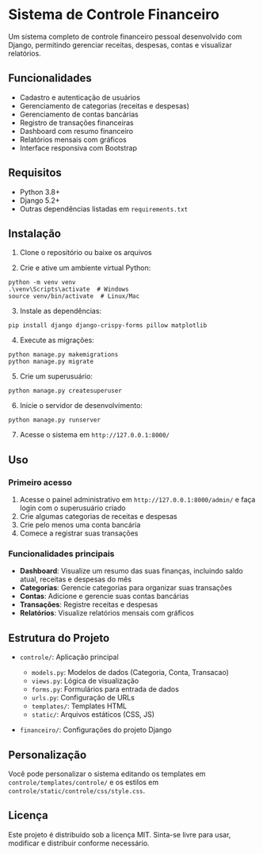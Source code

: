 # Sistema de Controle Financeiro

Um sistema completo de controle financeiro pessoal desenvolvido com Django, permitindo gerenciar receitas, despesas, contas e visualizar relatórios.

## Funcionalidades

- Cadastro e autenticação de usuários
- Gerenciamento de categorias (receitas e despesas)
- Gerenciamento de contas bancárias
- Registro de transações financeiras
- Dashboard com resumo financeiro
- Relatórios mensais com gráficos
- Interface responsiva com Bootstrap

## Requisitos

- Python 3.8+
- Django 5.2+
- Outras dependências listadas em `requirements.txt`

## Instalação

1. Clone o repositório ou baixe os arquivos

2. Crie e ative um ambiente virtual Python:

```
python -m venv venv
.\venv\Scripts\activate  # Windows
source venv/bin/activate  # Linux/Mac
```

3. Instale as dependências:

```
pip install django django-crispy-forms pillow matplotlib
```

4. Execute as migrações:

```
python manage.py makemigrations
python manage.py migrate
```

5. Crie um superusuário:

```
python manage.py createsuperuser
```

6. Inicie o servidor de desenvolvimento:

```
python manage.py runserver
```

7. Acesse o sistema em `http://127.0.0.1:8000/`

## Uso

### Primeiro acesso

1. Acesse o painel administrativo em `http://127.0.0.1:8000/admin/` e faça login com o superusuário criado
2. Crie algumas categorias de receitas e despesas
3. Crie pelo menos uma conta bancária
4. Comece a registrar suas transações

### Funcionalidades principais

- **Dashboard**: Visualize um resumo das suas finanças, incluindo saldo atual, receitas e despesas do mês
- **Categorias**: Gerencie categorias para organizar suas transações
- **Contas**: Adicione e gerencie suas contas bancárias
- **Transações**: Registre receitas e despesas
- **Relatórios**: Visualize relatórios mensais com gráficos

## Estrutura do Projeto

- `controle/`: Aplicação principal
  - `models.py`: Modelos de dados (Categoria, Conta, Transacao)
  - `views.py`: Lógica de visualização
  - `forms.py`: Formulários para entrada de dados
  - `urls.py`: Configuração de URLs
  - `templates/`: Templates HTML
  - `static/`: Arquivos estáticos (CSS, JS)

- `financeiro/`: Configurações do projeto Django

## Personalização

Você pode personalizar o sistema editando os templates em `controle/templates/controle/` e os estilos em `controle/static/controle/css/style.css`.

## Licença

Este projeto é distribuído sob a licença MIT. Sinta-se livre para usar, modificar e distribuir conforme necessário.